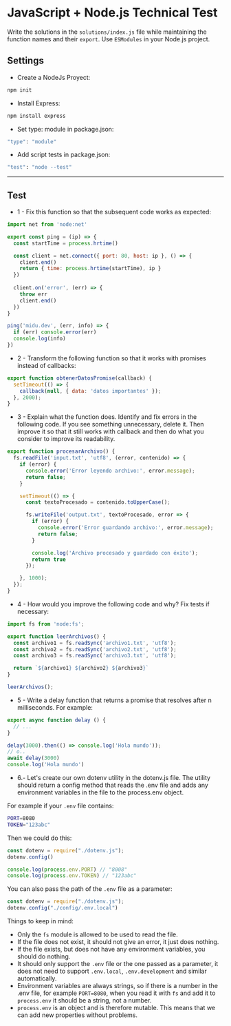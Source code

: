 # JavaScript + Node.js Technical Test

Write the solutions in the `solutions/index.js` file while maintaining the function names and their `export`. Use `ESModules` in your Node.js project.

## Settings

* Create a NodeJs Proyect:
```bash
npm init
```

* Install Express:
```bash
npm install express
```

* Set type: module in package.json:
```bash
"type": "module"
```

* Add script tests in package.json:
```bash
"test": "node --test"
```


---

## Test 


* 1 - Fix this function so that the subsequent code works as expected:

```javascript
import net from 'node:net'

export const ping = (ip) => {
  const startTime = process.hrtime()

  const client = net.connect({ port: 80, host: ip }, () => {
    client.end()
    return { time: process.hrtime(startTime), ip }
  })
  
  client.on('error', (err) => {
    throw err
    client.end()
  })
}

ping('midu.dev', (err, info) => {
  if (err) console.error(err)
  console.log(info)
})
```

* 2 - Transform the following function so that it works with promises instead of callbacks:

```javascript
export function obtenerDatosPromise(callback) {
  setTimeout(() => {
    callback(null, { data: 'datos importantes' });
  }, 2000);
}
```


* 3 - Explain what the function does. Identify and fix errors in the following code. If you see something unnecessary, delete it. Then improve it so that it still works with callback and then do what you consider to improve its readability.

```javascript
export function procesarArchivo() {
  fs.readFile('input.txt', 'utf8', (error, contenido) => {
    if (error) {
      console.error('Error leyendo archivo:', error.message);
      return false;
    }

    setTimeout(() => {
      const textoProcesado = contenido.toUpperCase();

      fs.writeFile('output.txt', textoProcesado, error => {
        if (error) {
          console.error('Error guardando archivo:', error.message);
          return false;
        }

        console.log('Archivo procesado y guardado con éxito');
        return true
      });

    }, 1000);
  });
}
```

* 4 - How would you improve the following code and why? Fix tests if necessary:

```javascript
import fs from 'node:fs';

export function leerArchivos() {
  const archivo1 = fs.readSync('archivo1.txt', 'utf8');
  const archivo2 = fs.readSync('archivo2.txt', 'utf8');
  const archivo3 = fs.readSync('archivo3.txt', 'utf8');

  return `${archivo1} ${archivo2} ${archivo3}`
}

leerArchivos();
```

* 5 - Write a delay function that returns a promise that resolves after n milliseconds. For example:

```javascript
export async function delay () {
  // ...
}

delay(3000).then(() => console.log('Hola mundo'));
// o..
await delay(3000)
console.log('Hola mundo')
```

* 6.- Let's create our own dotenv utility in the dotenv.js file.
The utility should return a config method that reads the .env file and adds any environment variables in the file to the process.env object.

For example if your `.env` file contains:

``` bash
PORT=8080
TOKEN="123abc"
```

Then we could do this:

```javascript
const dotenv = require("./dotenv.js");
dotenv.config()

console.log(process.env.PORT) // "8008"
console.log(process.env.TOKEN) // "123abc"
```

You can also pass the path of the `.env` file as a parameter:

```javascript
const dotenv = require("./dotenv.js");
dotenv.config("./config/.env.local")
```

Things to keep in mind:

* Only the `fs` module is allowed to be used to read the file.
* If the file does not exist, it should not give an error, it just does nothing.
* If the file exists, but does not have any environment variables, you should do nothing.
* It should only support the `.env` file or the one passed as a parameter, it does not need to support `.env.local`, `.env.development` and similar automatically.
* Environment variables are always strings, so if there is a number in the .env file, for example `PORT=8080`, when you read it with `fs` and add it to `process.env` it should be a string, not a number.
* `process.env` is an object and is therefore mutable. This means that we can add new properties without problems.
